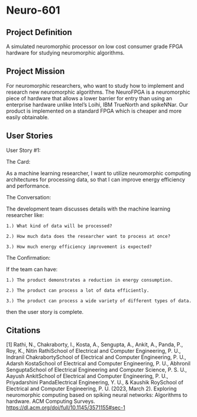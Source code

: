 # Neuro-601

## Project Definition
A simulated neuromorphic processor on low cost consumer grade FPGA hardware for studying neuromorphic algorithms.

## Project Mission
For neuromorphic researchers, who want to study how to implement and research new neuromorphic algorithms.  The NeuroFPGA is a neuromorphic piece of hardware that allows a lower barrier for entry than using an enterprise hardware unlike Intel’s Loihi, IBM TrueNorth and spikeNNar. Our product is implemented on a standard FPGA which is cheaper and more easily obtainable.

## User Stories
User Story #1:

The Card:
  
  As a machine learning researcher, I want to utilize neuromorphic computing architectures for processing data, so that I can improve energy efficiency and performance.
  
The Conversation:
  
  The development team discusses details with the machine learning researcher like:
  
    1.) What kind of data will be processed?
    
    2.) How much data does the researcher want to process at once?
    
    3.) How much energy efficiency improvement is expected?

The Confirmation:
  
  If the team can have:
  
    1.) The product demonstrates a reduction in energy consumption.
    
    2.) The product can process a lot of data efficiently.
    
    3.) The product can process a wide variety of different types of data.
    
  then the user story is complete.
  
## Citations
[1] Rathi, N., Chakraborty, I., Kosta, A., Sengupta, A., Ankit, A., Panda, P., Roy, K., Nitin RathiSchool of Electrical and Computer Engineering, P. U., Indranil ChakrabortySchool of Electrical and Computer Engineering, P. U., Adarsh KostaSchool of Electrical and Computer Engineering, P. U., Abhronil SenguptaSchool of Electrical Engineering and Computer Science, P. S. U., Aayush AnkitSchool of Electrical and Computer Engineering, P. U., Priyadarshini PandaElectrical Engineering, Y. U., & Kaushik RoySchool of Electrical and Computer Engineering, P. U. (2023, March 2). Exploring neuromorphic computing based on spiking neural networks: Algorithms to hardware. ACM Computing Surveys. https://dl.acm.org/doi/full/10.1145/3571155#sec-1 
